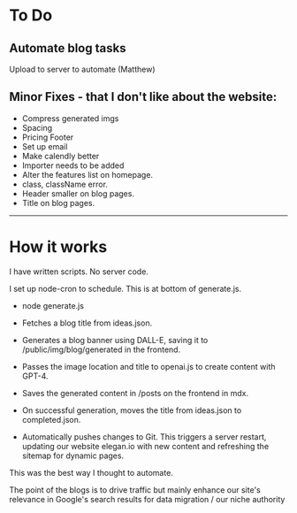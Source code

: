 # To Do 


## Automate blog tasks

Upload to server to automate (Matthew)


## Minor Fixes - that I don't like about the website:


- Compress generated imgs
- Spacing
- Pricing Footer
- Set up email
- Make calendly better
- Importer needs to be added
- Alter the features list on homepage.
- class, className error.
- Header smaller on blog pages.
- Title on blog pages.



----------

# How it works

I have written scripts. No server code. 

I set up node-cron to schedule. This is at bottom of generate.js.

- node generate.js

- Fetches a blog title from ideas.json.
- Generates a blog banner using DALL-E, saving it to /public/img/blog/generated in the frontend.
- Passes the image location and title to openai.js to create content with GPT-4.
- Saves the generated content in /posts on the frontend in mdx.
- On successful generation, moves the title from ideas.json to completed.json.
- Automatically pushes changes to Git. This triggers a server restart, updating our website elegan.io with new content and refreshing the sitemap for dynamic pages.


This was the best way I thought to automate.


The point of the blogs is to drive traffic but mainly enhance our site's relevance in Google's search results for data migration / our niche authority





